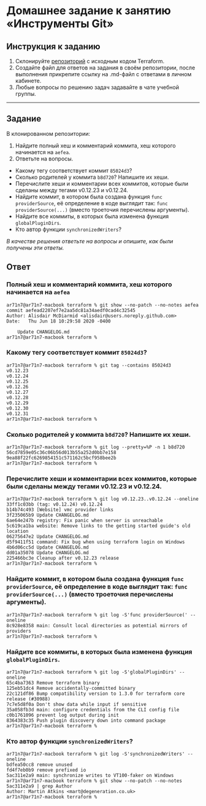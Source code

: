 # Домашнее задание к занятию «Инструменты Git»

## Инструкция к заданию

1. Склонируйте [репозиторий](https://github.com/hashicorp/terraform) с исходным кодом Terraform.
2. Создайте файл для ответов на задания в своём репозитории, после выполнения прикрепите ссылку на .md-файл с ответами в личном кабинете.
3. Любые вопросы по решению задач задавайте в чате учебной группы.

------
## Задание
В клонированном репозитории:

1. Найдите полный хеш и комментарий коммита, хеш которого начинается на `aefea`.
2. Ответьте на вопросы.

* Какому тегу соответствует коммит `85024d3`?
* Сколько родителей у коммита `b8d720`? Напишите их хеши.
* Перечислите хеши и комментарии всех коммитов, которые были сделаны между тегами  v0.12.23 и v0.12.24.
* Найдите коммит, в котором была создана функция `func providerSource`, её определение в коде выглядит так: `func providerSource(...)` (вместо троеточия перечислены аргументы).
* Найдите все коммиты, в которых была изменена функция `globalPluginDirs`.
* Кто автор функции `synchronizedWriters`? 

*В качестве решения ответьте на вопросы и опишите, как были получены эти ответы.*

## Ответ
### Полный хеш и комментарий коммита, хеш которого начинается на `aefea`
```
ar71n7@ar71n7-macbook terraform % git show --no-patch --no-notes aefea
commit aefead2207ef7e2aa5dc81a34aedf0cad4c32545
Author: Alisdair McDiarmid <alisdair@users.noreply.github.com>
Date:   Thu Jun 18 10:29:58 2020 -0400

    Update CHANGELOG.md
ar71n7@ar71n7-macbook terraform %
```

### Какому тегу соответствует коммит `85024d3`?
```
ar71n7@ar71n7-macbook terraform % git tag --contains 85024d3
v0.12.23
v0.12.24
v0.12.25
v0.12.26
v0.12.27
v0.12.28
v0.12.29
v0.12.30
v0.12.31
ar71n7@ar71n7-macbook terraform %
```

### Сколько родителей у коммита `b8d720`? Напишите их хеши.
```
ar71n7@ar71n7-macbook terraform % git log --pretty=%P -n 1 b8d720
56cd7859e05c36c06b56d013b55a252d0bb7e158 9ea88f22fc6269854151c571162c5bcf958bee2b
ar71n7@ar71n7-macbook terraform %
```

### Перечислите хеши и комментарии всех коммитов, которые были сделаны между тегами  v0.12.23 и v0.12.24.
```
ar71n7@ar71n7-macbook terraform % git log v0.12.23..v0.12.24 --oneline
33ff1c03bb (tag: v0.12.24) v0.12.24
b14b74c493 [Website] vmc provider links
3f235065b9 Update CHANGELOG.md
6ae64e247b registry: Fix panic when server is unreachable
5c619ca1ba website: Remove links to the getting started guide's old location
06275647e2 Update CHANGELOG.md
d5f9411f51 command: Fix bug when using terraform login on Windows
4b6d06cc5d Update CHANGELOG.md
dd01a35078 Update CHANGELOG.md
225466bc3e Cleanup after v0.12.23 release
ar71n7@ar71n7-macbook terraform %
```

### Найдите коммит, в котором была создана функция `func providerSource`, её определение в коде выглядит так: `func providerSource(...)` (вместо троеточия перечислены аргументы).
```
ar71n7@ar71n7-macbook terraform % git log -S'func providerSource(' --oneline
8c928e8358 main: Consult local directories as potential mirrors of providers
ar71n7@ar71n7-macbook terraform %
```

### Найдите все коммиты, в которых была изменена функция `globalPluginDirs`.
```
ar71n7@ar71n7-macbook terraform % git log -S'globalPluginDirs' --oneline
65c4ba7363 Remove terraform binary
125eb51dc4 Remove accidentally-committed binary
22c121df86 Bump compatibility version to 1.3.0 for terraform core release (#30988)
7c7e5d8f0a Don't show data while input if sensitive
35a058fb3d main: configure credentials from the CLI config file
c0b1761096 prevent log output during init
8364383c35 Push plugin discovery down into command package
ar71n7@ar71n7-macbook terraform %
```

### Кто автор функции `synchronizedWriters`?
```
ar71n7@ar71n7-macbook terraform % git log -S'synchronizedWriters' --oneline              
bdfea50cc8 remove unused
fd4f7eb0b9 remove prefixed io
5ac311e2a9 main: synchronize writes to VT100-faker on Windows
ar71n7@ar71n7-macbook terraform % git show --no-patch --no-notes 5ac311e2a9 | grep Author
Author: Martin Atkins <mart@degeneration.co.uk>
ar71n7@ar71n7-macbook terraform %
```